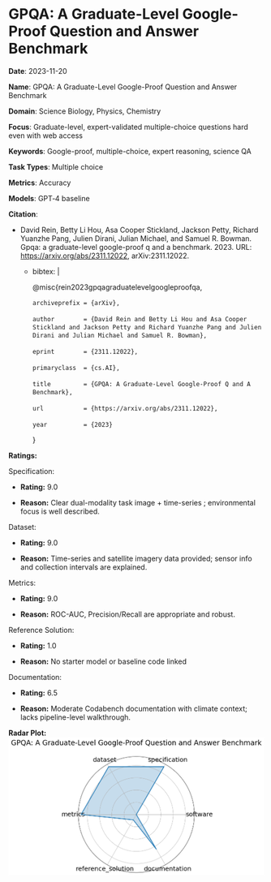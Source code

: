 # GPQA: A Graduate-Level Google-Proof Question and Answer Benchmark


**Date**: 2023-11-20


**Name**: GPQA: A Graduate-Level Google-Proof Question and Answer Benchmark


**Domain**: Science  Biology, Physics, Chemistry 


**Focus**: Graduate-level, expert-validated multiple-choice questions hard even with web access


**Keywords**: Google-proof, multiple-choice, expert reasoning, science QA


**Task Types**: Multiple choice


**Metrics**: Accuracy


**Models**: GPT‑4 baseline


**Citation**:


- David Rein, Betty Li Hou, Asa Cooper Stickland, Jackson Petty, Richard Yuanzhe Pang, Julien Dirani, Julian Michael, and Samuel R. Bowman. Gpqa: a graduate-level google-proof q and a benchmark. 2023. URL: https://arxiv.org/abs/2311.12022, arXiv:2311.12022.

  - bibtex: |

      @misc{rein2023gpqagraduatelevelgoogleproofqa,

        archiveprefix = {arXiv},

        author        = {David Rein and Betty Li Hou and Asa Cooper Stickland and Jackson Petty and Richard Yuanzhe Pang and Julien Dirani and Julian Michael and Samuel R. Bowman},

        eprint        = {2311.12022},

        primaryclass  = {cs.AI},

        title         = {GPQA: A Graduate-Level Google-Proof Q and A Benchmark},

        url           = {https://arxiv.org/abs/2311.12022},

        year          = {2023}

      }



**Ratings:**


Specification:


  - **Rating:** 9.0


  - **Reason:** Clear dual-modality task  image + time-series ; environmental focus is well described.


Dataset:


  - **Rating:** 9.0


  - **Reason:** Time-series and satellite imagery data provided; sensor info and collection intervals are explained.


Metrics:


  - **Rating:** 9.0


  - **Reason:** ROC-AUC, Precision/Recall are appropriate and robust.


Reference Solution:


  - **Rating:** 1.0


  - **Reason:** No starter model or baseline code linked


Documentation:


  - **Rating:** 6.5


  - **Reason:** Moderate Codabench documentation with climate context; lacks pipeline-level walkthrough.


**Radar Plot:**
 ![Gpqa A Graduate-Level Google-Proof Question And Answer Benchmark radar plot](../../tex/images/gpqa_a_graduate-level_google-proof_question_and_answer_benchmark_radar.png)